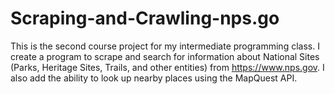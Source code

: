 # Scraping-and-Crawling-nps.go
This is the second course project for my intermediate programming class.
I create a program to scrape and search for information about National Sites (Parks, Heritage Sites, Trails, and other entities) from https://www.nps.gov. I also add the ability to look up nearby places using the MapQuest API.
